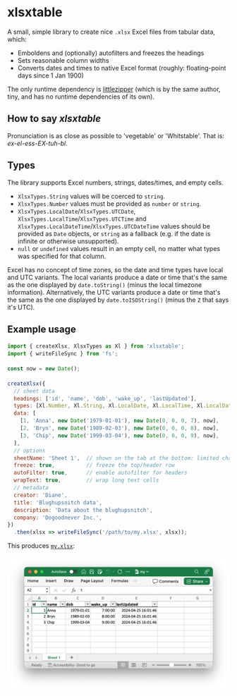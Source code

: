 # xlsxtable

A small, simple library to create nice `.xlsx` Excel files from tabular data, which:

* Emboldens and (optionally) autofilters and freezes the headings
* Sets reasonable column widths
* Converts dates and times to native Excel format (roughly: floating-point days since 1 Jan 1900)

The only runtime dependency is [littlezipper](https://github.com/jawj/littlezipper) (which is by the same author, tiny, and has no runtime dependencies of its own).

## How to say _xlsxtable_

Pronunciation is as close as possible to 'vegetable' or 'Whitstable'. That is: _ex-el-ess-EX-tuh-bl_.

## Types

The library supports Excel numbers, strings, dates/times, and empty cells.

* `XlsxTypes.String` values will be coerced to `string`.
* `XlsxTypes.Number` values must be provided as `number` or `string`.
* `XlsxTypes.LocalDate`/`XlsxTypes.UTCDate`, `XlsxTypes.LocalTime`/`XlsxTypes.UTCTime` and `XlsxTypes.LocalDateTime`/`XlsxTypes.UTCDateTime` values should be provided as `Date` objects, or `string` as a fallback (e.g. if the date is infinite or otherwise unsupported).
* `null` or `undefined` values result in an empty cell, no matter what types was specified for that column.

Excel has no concept of time zones, so the date and time types have local and UTC variants. The local variants produce a date or time that's the same as the one displayed by `date.toString()` (minus the local timezone information). Alternatively, the UTC variants produce a date or time that's the same as the one displayed by `date.toISOString()` (minus the `Z` that says it's UTC).

## Example usage

```javascript
import { createXlsx, XlsxTypes as Xl } from 'xlsxtable';
import { writeFileSync } from 'fs';

const now = new Date();

createXlsx({
  // sheet data
  headings: ['id', 'name', 'dob', 'wake_up', 'lastUpdated'],
  types: [Xl.Number, Xl.String, Xl.LocalDate, Xl.LocalTime, Xl.LocalDateTime],
  data: [
    [1, 'Anna', new Date('1979-01-01'), new Date(0, 0, 0, 7), now],
    [2, 'Bryn', new Date('1989-02-03'), new Date(0, 0, 0, 8), now],
    [3, 'Chip', new Date('1999-03-04'), new Date(0, 0, 0, 9), now],
  ],
  // options
  sheetName: 'Sheet 1',  // shown on the tab at the bottom: limited character range allowed
  freeze: true,          // freeze the top/header row
  autoFilter: true,      // enable autofilter for headers
  wrapText: true,        // wrap long text cells
  // metadata
  creator: 'Diane', 
  title: 'Blughupsnitch data',
  description: 'Data about the blughupsnitch',
  company: 'Dogoodnever Inc.',
})
  .then(xlsx => writeFileSync('/path/to/my.xlsx', xlsx));
```

This produces [`my.xlsx`](my.xlsx):

![Screenshot](my.xlsx.png)

